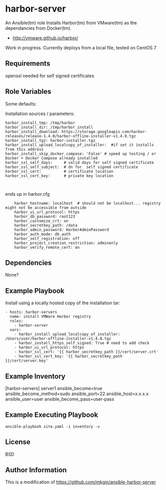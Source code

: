 harbor-server
=============

An Ansible(tm) role Installs Harbor(tm) from VMware(tm) as the dependancies from Docker(tm).

* http://vmware.github.io/harbor/

Work in progress. Currently deploys from a local file, tested on CentOS 7

Requirements
------------

openssl needed for self signed certificates

Role Variables
--------------

Some defaults:

Installation sources / parameters:

```
harbor_install_tmp: /tmp/harbor
harbor_install_dir: /tmp/harbor_install
harbor_install_download: https://storage.googleapis.com/harbor-releases/release-1.4.0/harbor-offline-installer-v1.4.0.tgz
harbor_install_tgz: harbor-installer.tgz
harbor_install_upload_localcopy_of_installer:  #if set it installs from this address
harbor_install_skip_docker_compose: 'False' # speed up testing / or Docker + Docker Compose already installed
harbor_ssl_self_days:     # valid days for self signed certificate
harbor_ssl_self_subject:  # dn for  self signed certificate
harbor_ssl_cert:          # certificate location
harbor_ssl_cert_key:      # private key location 

    
```
ends up in  harbor.cfg
```
    harbor_hostname: localhost  # should not be localhost... registry might not be accessible from outside
    harbor_ui_url_protocol: https
    harbor_db_password: root123
    harbor_customize_crt: on
    harbor_secretkey_path: /data
    harbor_admin_password: HarborAdminPassword
    harbor_auth_mode: db_auth
    harbor_self_registration: off
    harbor_project_creation_restriction: adminonly
    harbor_verify_remote_cert: on
```

Dependencies
------------

None?

Example Playbook
----------------

Install using a locally hosted copy of the installation tar:

    - hosts: harbor-servers
      name: install VMWare Harbor registry
      roles:
        - harbor-server
      vars:
        - harbor_install_upload_localcopy_of_installer: /Users/user/harbor-offline-installer-v1.4.0.tgz
        - harbor_install_https_self_signed: True # need to add check
        - harbor_ui_url_protocol: https
        - harbor_ssl_cert: '{{ harbor_secretkey_path }}/cert/server.crt'
        - harbor_ssl_cert_key: '{{ harbor_secretkey_path }}/cert/server.key'

Example Inventory
-----------------

[harbor-servers]
server1  ansible_become=true ansible_become_method=sudo ansible_port=22 ansible_host=x.x.x.x ansible_user=user ansible_become_pass=user-pass

Example Executing Playbook
--------------------------

    ansible-playbook site.yaml -i inventory -v

License
-------

BSD

Author Information
------------------

This is a modification of https://github.com/mkgin/ansible-harbor-server
